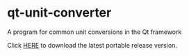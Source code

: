 # qt-unit-converter
A program for common unit conversions in the Qt framework

Click [HERE](https://github.com/30vam/qt-unit-converter/releases) to download the latest portable release version.

